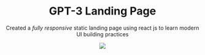 <div align=center>
<h1 align=center>GPT-3 Landing Page</h1>
<p>Created a <i>fully responsive</i> static landing page using react js to learn modern UI building practices<p>
<a href=https://kr6-gpt-ui.netlify.app/><img src=https://img.shields.io/badge/%F0%9F%91%89-LIVE-success></a>
</div>

